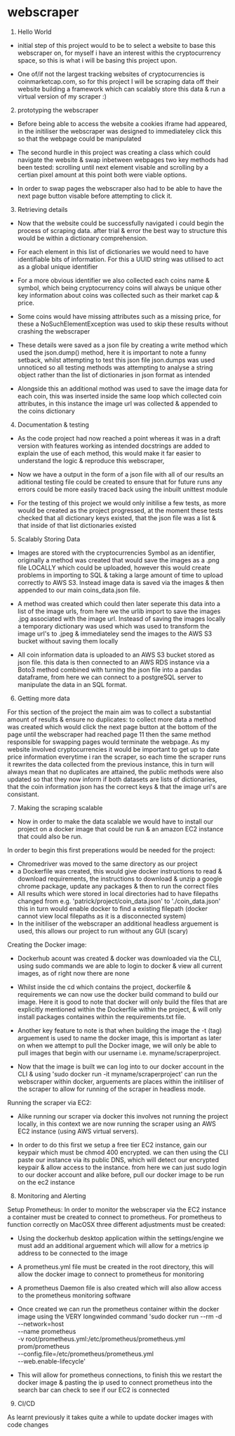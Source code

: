 # webscraper

1. Hello World

- initial step of this project would to be to select a website to base this webscraper on, for myself i have an interest withis the cryptocurrency space, so this is what i will be basing this project upon.

- One of/if not the largest tracking websites of cryptocurrencies is coinmarketcap.com, so for this project I will be scraping data off their website building a framework which can scalably store this data & run a virtual version of my scraper :)


2. prototyping the webscraper

- Before being able to access the website a cookies iframe had appeared, in the initiliser the webscraper was designed to immediateley click this so that the webpage could be manipulated

- The second hurdle in this project was creating a class which could navigate the website & swap inbetween webpages
two key methods had been tested: scrolling until next element visable and scrolling by a certian pixel amount at this point both were viable options.

- In order to swap pages the webscraper also had to be able to have the next page button visable before attempting to click it.


3. Retrieving details

- Now that the website could be successfully navigated i could begin the process of scraping data.
after trial & error the best way to structure this would be within a dictionary comprehension.

- For each element in this list of dictionaries we would need to have identifiable bits of information.
For this a UUID string was utilised to act as a global unique identifier

- For a more obvious identifier we also collected each coins name & symbol, which being cryptocurrency coins will always be unique
other key information about coins was collected such as their market cap & price.

- Some coins would have missing attributes such as a missing price, for these a NoSuchElementException was used to skip these results without crashing the webscraper

- These details were saved as a json file by creating a write method which used the json.dump() method, here it is important to note a funny setback, whilst attempting to test this json file json.dumps was used unnoticed so all testing methods was attempting to analyse a string object rather than the list of dictionaries in json format as intended

- Alongside this an additional mothod was used to save the image data for each coin, this was inserted inside the same loop which collected coin attributes, in this instance the image url was collected & appended to the coins dictionary


4. Documentation & testing

- As the code project had now reached a point whereas it was in a draft version with features working as intended docstrings are added to explain the use of each method, this would make it far easier to understand the logic & reproduce this webscraper,

- Now we have a output in the form of a json file with all of our results an aditional testing file could be created to ensure that for future runs any errors could be more easily traced back using the inbuilt unittest module

- For the testing of this project we would only initilise a few tests, as more would be created as the project progressed, at the moment these tests checked that all dictionary keys existed, that the json file was a list & that inside of that list dictionaries existed


5. Scalably Storing Data

- Images are stored with the cryptocurrencies Symbol as an identifier, originally a method was created that would save the images as a .png file LOCALLY which could be uploaded, however this would create problems in importing to SQL & taking a large amount of time to upload correctly to AWS S3. Instead image data is saved via the images & then appended to our main coins_data.json file. 

- A method was created which could then later seperate this data into a list of the image urls, from here we the urlib import to save the images .jpg associated with the image url. Insteasd of saving the images locally a temporary dictionary was used which was used to transform the image url's to .jpeg & immediateley send the images to the AWS S3 bucket without saving them locally

- All coin information data is uploaded to an AWS S3 bucket stored as json file. this data is then connected to an AWS RDS instance via a Boto3 method combined with turning the json file into a pandas dataframe, from here we can connect to a postgreSQL server to manipulate the data in an SQL format.


6. Getting more data

For this section of the project the main aim was to collect a substantial amount of results & ensure no duplicates:
to collect more data a method was created which would click the next page button at the bottom of the page until the webscraper had reached page 11 then the same method responsible for swapping pages would terminate the webpage. As my website involved cryptocurrencies it would be important to get up to date price information everytime i ran the scraper, so each time the scraper runs it rewrites the data collected from the previous instance, this in turn will always mean that no duplicates are attained, the public methods were also updated so that they now inform if both datasets are lists of dictionaries, that the coin information json has the correct keys & that the image url's are consistant.


7. Making the scraping scalable

- Now in order to make the data scalable we would have to install our project on a docker image that could be run & an amazon EC2 instance that could also be run.

In order to begin this first preperations would be needed for the project:
- Chromedriver was moved to the same directory as our project
- a Dockerfile was created, this would give docker instructions to read & download requirements, the instructions to download & unzip a google chrome package, update any packages & then to run the correct files
- All results which were stored in local directories had to have filepaths changed from e.g. 'patrick/project/coin_data.json' to './coin_data.json' this in turn would enable docker to find a existing filepath (docker cannot view local filepaths as it is a disconnected system)
- In the initiliser of the webscraper an additional headless arguement is used, this allows our project to run without any GUI (scary)

Creating the Docker image:
- Dockerhub acount was created & docker was downloaded via the CLI, using sudo commands we are able to login to docker & view all current images, as of right now there are none

- Whilst inside the cd which contains the project, dockerfile & requirements we can now use the docker build command to build our image. Here it is good to note that docker will only build the files that are explicitly mentioned within the Dockerfile within the project, & will only install packages containes within the requirements.txt file.

- Another key feature to note is that when building the image the -t (tag) arguement is used to name the docker image, this is important as later on when we attempt to pull the Docker image, we will only be able to pull images that begin with our username i.e. myname/scraperproject.
- Now that the image is built we can log into to our docker account in the CLI & using 'sudo docker run -it myname/scraperproject' can run the webscraper within docker, arguements are places within the initiliser of the scraper to allow for running of the scraper in headless mode.

Running the scraper via EC2:

- Alike running our scraper via docker this involves not running the project locally, in this context we are now running the scraper using an AWS EC2 instance (using AWS virtual servers). 

- In order to do this first we setup a free tier EC2 instance, gain our keypair which must be chmod 400 encrypted. we can then using the CLI paste our instance via its public DNS, which will detect our encrypted keypair & allow access to the instance. from here we can just sudo login to our docker account and alike before, pull our docker image to be run on the ec2 instance 


8. Monitoring and Alerting

Setup Prometheus:
In order to monitor the webscraper via the EC2 instance a container must be created to connect to prometheus. For prometheus to function correctly on MacOSX three different adjustments must be created:

- Using the dockerhub desktop application within the settings/engine we must add an additional arguement which will allow for a metrics ip address to be connected to the image

- A prometheus.yml file must be created in the root directory, this will allow the docker image to connect to prometheus for monitoring

- A prometheus Daemon file is also created which will also allow access to the prometheus monitoring software

- Once created we can run the prometheus container within the docker image using the VERY longwinded command 
'sudo docker run --rm -d \
--network=host \
--name prometheus\
-v root/prometheus.yml:/etc/prometheus/prometheus.yml \
prom/prometheus \
--config.file=/etc/prometheus/prometheus.yml \
--web.enable-lifecycle'

- This will allow for prometheus connections, to finish this we restart the docker image & pasting the ip used to connect prometheus into the search bar can check to see if our EC2 is connected



9. CI/CD


As learnt previously it takes quite a while to update docker images with code changes






